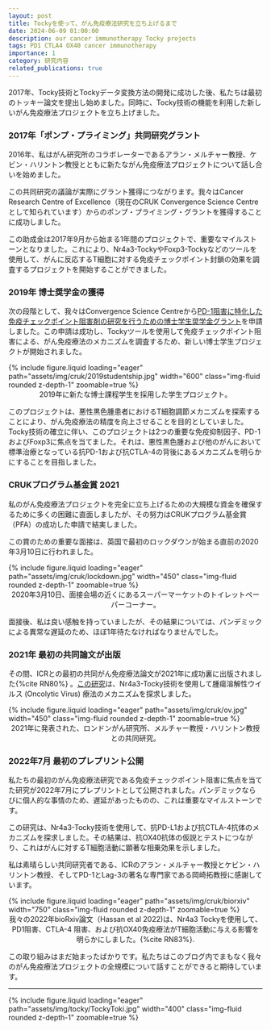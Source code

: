 ```yaml
---
layout: post
title: Tockyを使って、がん免疫療法研究を立ち上げるまで
date: 2024-06-09 01:00:00
description: our cancer immunotherapy Tocky projects
tags: PD1 CTLA4 OX40 cancer immunotherapy
importance: 1
category: 研究内容
related_publications: true
---
```


2017年、Tocky技術とTockyデータ変換方法の開発に成功した後、私たちは最初のトッキー論文を提出し始めました。同時に、Tocky技術の機能を利用した新しいがん免疫療法プロジェクトを立ち上げました。

### 2017年「ポンプ・プライミング」共同研究グラント

2016年、私はがん研究所のコラボレーターであるアラン・メルチャー教授、ケビン・ハリントン教授とともに新たながん免疫療法プロジェクトについて話し合いを始めました。

この共同研究の議論が実際にグラント獲得につながります。我々はCancer Research Centre of Excellence（現在のCRUK Convergence Science Centreとして知られています）からのポンプ・プライミング・グラントを獲得することに成功しました。

この助成金は2017年9月から始まる1年間のプロジェクトで、重要なマイルストーンとなりました。これにより、Nr4a3-TockyやFoxp3-Tockyなどのツールを使用して、がんに反応するT細胞に対する免疫チェックポイント封鎖の効果を調査するプロジェクトを開始することができました。

### 2019年 博士奨学金の獲得

次の段階として、我々はConvergence Science Centreから[PD-1阻害に特化した免疫チェックポイント阻害剤の研究を行うための博士学生奨学金グラント](https://www.convergencesciencecentre.ac.uk/research/research-impact/studentship-projects)を申請しました。この申請は成功し、Tockyツールを使用して免疫チェックポイント阻害による、がん免疫療法のメカニズムを調査するため、新しい博士学生プロジェクトが開始されました。


<div class="row">
    <div class="col-sm mt-3 mt-md-0 text-center">
        {% include figure.liquid loading="eager" path="assets/img/cruk/2019studentship.jpg" width="600" class="img-fluid rounded z-depth-1" zoomable=true %}
    </div>
</div>
<div class="caption" style="text-align: center;">
2019年に新たな博士課程学生を採用した学生プロジェクト。 </div>

このプロジェクトは、悪性黒色腫患者におけるT細胞調節メカニズムを探索することにより、がん免疫療法の精度を向上させることを目的としていました。Tocky技術の確立に伴い、このプロジェクトは2つの重要な免疫抑制因子、PD-1およびFoxp3に焦点を当てました。それは、悪性黒色腫および他のがんにおいて標準治療となっている抗PD-1および抗CTLA-4の背後にあるメカニズムを明らかにすることを目指しました。
### CRUKプログラム基金賞 2021

私のがん免疫療法プロジェクトを完全に立ち上げるための大規模な資金を確保するために多くの困難に直面しましたが、その努力はCRUKプログラム基金賞（PFA）の成功した申請で結実しました。

この賞のための重要な面接は、英国で最初のロックダウンが始まる直前の2020年3月10日に行われました。


<div class="row">
    <div class="col-sm mt-3 mt-md-0 text-center">
        {% include figure.liquid loading="eager" path="assets/img/cruk/lockdown.jpg" width="450" class="img-fluid rounded z-depth-1" zoomable=true %}
    </div>
</div>
<div class="caption" style="text-align: center;">
2020年3月10日、面接会場の近くにあるスーパーマーケットのトイレットペーパーコーナー。 </div>

面接後、私は良い感触を持っていましたが、その結果については、パンデミックによる異常な遅延のため、ほぼ1年待たなければなりませんでした。


### 2021年 最初の共同論文が出版

その間、ICRとの最初の共同がん免疫療法論文が2021年に成功裏に出版されました{%cite RN80%} 。[この研究](https://doi.org/10.1136/jitc-2021-004410)は、Nr4a3-Tocky技術を使用して腫瘍溶解性ウイルス (Oncolytic Virus) 療法のメカニズムを探求しました。



<div class="row">
    <div class="col-sm mt-3 mt-md-0 text-center">
        {% include figure.liquid loading="eager" path="assets/img/cruk/ov.jpg" width="450" class="img-fluid rounded z-depth-1" zoomable=true %}
    </div>
</div>
<div class="caption" style="text-align: center;">
2021年に発表された、ロンドンがん研究所、メルチャー教授・ハリントン教授との共同研究。 </div>

### 2022年7月 最初のプレプリント公開

私たちの最初のがん免疫療法研究である免疫チェックポイント阻害に焦点を当てた研究が2022年7月にプレプリントとして公開されました。パンデミックならびに個人的な事情のため、遅延があったものの、これは重要なマイルストーンです。

この研究は、Nr4a3-Tocky技術を使用して、抗PD-L1および抗CTLA-4抗体のメカニズムを探求しました。その結果は、抗OX40抗体の仮説とテストにつながり、これはがんに対するT細胞活動に顕著な相乗効果を示しました。

私は素晴らしい共同研究者である、ICRのアラン・メルチャー教授とケビン・ハリントン教授、そしてPD-1とLag-3の著名な専門家である岡崎拓教授に感謝しています。


<div class="row">
    <div class="col-sm mt-3 mt-md-0 text-center">
        {% include figure.liquid loading="eager" path="assets/img/cruk/biorxiv" width="750" class="img-fluid rounded z-depth-1" zoomable=true %}
    </div>
</div>
<div class="caption" style="text-align: center;">
我々の2022年bioRxiv論文（Hassan et al 2022)は、Nr4a3 Tockyを使用して、PD1阻害、CTLA-4 阻害、および抗OX40免疫療法がT細胞活動に与える影響を明らかにしました。{%cite RN83%}. </div>

この取り組みはまだ始まったばかりです。私たちはこのブログ内でまもなく我々のがん免疫療法プロジェクトの全規模について話すことができると期待しています。

---
<div class="row">
    <div class="col-sm mt-3 mt-md-0 text-center">
        {% include figure.liquid loading="eager" path="assets/img/tocky/TockyToki.jpg" width="400" class="img-fluid rounded z-depth-1" zoomable=true %}
    </div>
</div>